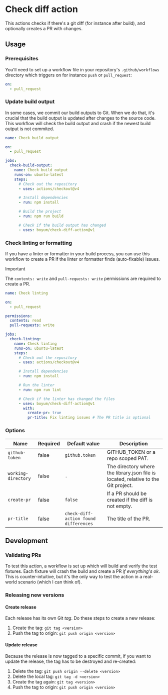 # Check diff action

This actions checks if there's a git diff (for instance after build), and optionally creates a PR with changes.

## Usage

### Prerequisites

You'll need to set up a workflow file in your repository's `.github/workflows` directory which triggers on for instance `push` or `pull_request`:

```yml
on:
  - pull_request
```

### Update build output

In some cases, we commit our build outputs to Git.
When we do that, it's crucial that the build output is updated after changes to the source code.
This workflow will check the build output and crash if the newest build output is not commited.

```yml
name: Check build output

on:
  - pull_request

jobs:
  check-build-output:
    name: Check build output
    runs-on: ubuntu-latest
    steps:
      # Check out the repository
      - uses: actions/checkout@v4

      # Install dependencies
      - run: npm install

      # Build the project
      - run: npm run build

      # Check if the build output has changed
      - uses: boyum/check-diff-action@v1
```

### Check linting or formatting

If you have a linter or formatter in your build process, you can use this workflow to create a PR if the linter or formatter finds (auto-fixable) issues.

> [!IMPORTANT]
> The `contents: write` and `pull-requests: write` permissions are required to create a PR.

```yml
name: Check linting

on:
  - pull_request

permissions:
  contents: read
  pull-requests: write

jobs:
  check-linting:
    name: Check linting
    runs-on: ubuntu-latest
    steps:
      # Check out the repository
      - uses: actions/checkout@v4

      # Install dependencies
      - run: npm install

      # Run the linter
      - run: npm run lint

      # Check if the linter has changed the files
      - uses: boyum/check-diff-action@v1
        with:
          create-pr: true
          pr-title: Fix linting issues # The PR title is optional
```

### Options

| Name                | Required | Default value                         | Description                                                                        |
| ------------------- | -------- | ------------------------------------- | ---------------------------------------------------------------------------------- |
| `github-token`      | false    | `github.token`                        | GITHUB_TOKEN or a repo scoped PAT.                                                 |
| `working-directory` | false    | `.`                                   | The directory where the library.json file is located, relative to the Git project. |
| `create-pr`         | false    | `false`                               | If a PR should be created if the diff is not empty.                                |
| `pr-title`          | false    | `check-diff-action found differences` | The title of the PR.                                                               |

## Development

### Validating PRs

To test this action, a workflow is set up which will build and verify the test fixtures.
Each fixture will crash the build and create a PR _if everything's ok_.
This is counter-intuitive, but it's the only way to test the action in a real-world scenario (which I can think of).

### Releasing new versions

#### Create release

Each release has its own Git _tag_. Do these steps to create a new release:

1. Create the tag: `git tag <version>`
1. Push the tag to origin: `git push origin <version>`

#### Update release

Because the release is now tagged to a specific commit, if you want to update the release, the tag has to be destroyed and re-created:

1. Delete the tag: `git push origin --delete <version>`
1. Delete the local tag: `git tag -d <version>`
1. Create the tag again: `git tag <version>`
1. Push the tag to origin: `git push origin <version>`
